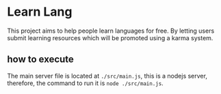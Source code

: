# Learn Lang
This project aims to help people learn languages for free. By letting users submit learning resources which will be promoted using a karma system.

## how to execute
The main server file is located at `./src/main.js`, this is a nodejs server, therefore, the command to run it is `node ./src/main.js`.
